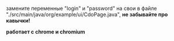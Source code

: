 замените переменные "login" и "password" на свои в файле "./src/main/java/org/example/ui/CdoPage.java", **не забывайте про кавычки!**

**работает с chrome и chromium**

